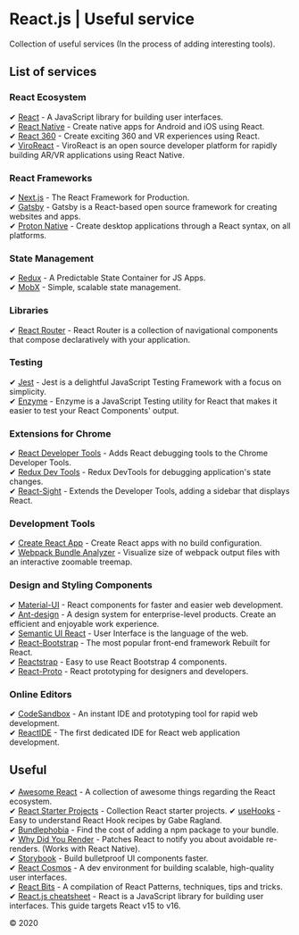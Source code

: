 # React.js | Useful service

Collection of useful services (In the process of adding interesting tools).

## List of services

### React Ecosystem

✔ [React] - A JavaScript library for building user interfaces.  
✔ [React Native] - Create native apps for Android and iOS using React.  
✔ [React 360] - Create exciting 360 and VR experiences using React.  
✔ [ViroReact] - ViroReact is an open source developer platform for rapidly building AR/VR applications using React Native.

### React Frameworks

✔ [Next.js] - The React Framework for Production.  
✔ [Gatsby] - Gatsby is a React-based open source framework for creating websites and apps.  
✔ [Proton Native] - Create desktop applications through a React syntax, on all platforms.

### State Management

✔ [Redux] - A Predictable State Container for JS Apps.  
✔ [MobX] - Simple, scalable state management.

### Libraries

✔ [React Router] - React Router is a collection of navigational components that compose declaratively with your application.

### Testing

✔ [Jest] - Jest is a delightful JavaScript Testing Framework with a focus on simplicity.  
✔ [Enzyme] - Enzyme is a JavaScript Testing utility for React that makes it easier to test your React Components' output.

### Extensions for Chrome

✔ [React Developer Tools] - Adds React debugging tools to the Chrome Developer Tools.  
✔ [Redux Dev Tools] - Redux DevTools for debugging application's state changes.  
✔ [React-Sight] - Extends the Developer Tools, adding a sidebar that displays React.

### Development Tools

✔ [Create React App] - Create React apps with no build configuration.  
✔ [Webpack Bundle Analyzer] - Visualize size of webpack output files with an interactive zoomable treemap.

### Design and Styling Components

✔ [Material-UI] - React components for faster and easier web development.  
✔ [Ant-design] - A design system for enterprise-level products. Create an efficient and enjoyable work experience.  
✔ [Semantic UI React] - User Interface is the language of the web.  
✔ [React-Bootstrap] - The most popular front-end framework Rebuilt for React.  
✔ [Reactstrap] - Easy to use React Bootstrap 4 components.  
✔ [React-Proto] - React prototyping for designers and developers.

### Online Editors

✔ [CodeSandbox] - An instant IDE and prototyping tool for rapid web development.  
✔ [ReactIDE] - The first dedicated IDE for React web application development.

## Useful

✔ [Awesome React] - A collection of awesome things regarding the React ecosystem.  
✔ [React Starter Projects] - Collection React starter projects.
✔ [useHooks] - Easy to understand React Hook recipes by Gabe Ragland.  
✔ [Bundlephobia] - Find the cost of adding a npm package to your bundle.  
✔ [Why Did You Render] - Patches React to notify you about avoidable re-renders. (Works with React Native).  
✔ [Storybook] - Build bulletproof UI components faster.  
✔ [React Cosmos] - A dev environment for building scalable, high-quality user interfaces.  
✔ [React Bits] - A compilation of React Patterns, techniques, tips and tricks.  
✔ [React.js cheatsheet] - React is a JavaScript library for building user interfaces. This guide targets React v15 to v16.

© 2020

[react]: https://reactjs.org/
[react native]: https://reactnative.dev/
[next.js]: https://nextjs.org/
[react 360]: https://facebook.github.io/react-360/
[viroreact]: https://viromedia.com/viroreact/
[react router]: https://reactrouter.com/
[jest]: https://jestjs.io/
[enzyme]: https://enzymejs.github.io/
[redux]: https://redux.js.org/
[mobx]: https://mobx.js.org/
[usehooks]: https://usehooks.com/
[create react app]: https://github.com/facebook/create-react-app/
[webpack bundle analyzer]: https://github.com/webpack-contrib/webpack-bundle-analyzer/
[bundlephobia]: https://bundlephobia.com/
[gatsby]: https://www.gatsbyjs.com/
[react developer tools]: https://chrome.google.com/webstore/detail/react-developer-tools/fmkadmapgofadopljbjfkapdkoienihi?hl=ru
[redux dev tools]: https://github.com/reduxjs/redux-devtools
[react-sight]: https://github.com/React-Sight/React-Sight
[why did you render]: https://github.com/welldone-software/why-did-you-render/
[storybook]: https://storybook.js.org/
[react cosmos]: https://reactcosmos.org/
[material-ui]: https://material-ui.com/
[ant-design]: https://ant.design/
[semantic ui react]: https://react.semantic-ui.com/
[react-bootstrap]: https://github.com/react-bootstrap/react-bootstrap
[reactstrap]: https://github.com/reactstrap/reactstrap
[react bits]: https://vasanthk.gitbooks.io/react-bits/
[awesome react]: https://github.com/enaqx/awesome-react
[react starter projects]: https://www.javascriptstuff.com/react-starter-projects/
[react.js cheatsheet]: https://devhints.io/react/
[codesandbox]: https://codesandbox.io/
[reactide]: http://reactide.io/
[react-proto]: https://react-proto.github.io/react-proto/
[proton native]: https://proton-native.js.org/#/
